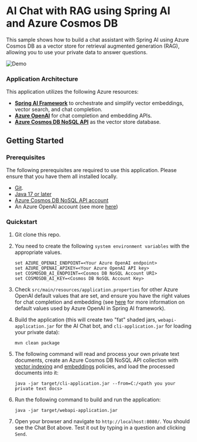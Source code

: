 # AI Chat with RAG using Spring AI and Azure Cosmos DB

This sample shows how to build a chat assistant with Spring AI using Azure Cosmos DB as a vector store for retrieval augmented generation (RAG), allowing you to use your private data to answer questions.

![Demo](./media/demo.gif)

### Application Architecture

This application utilizes the following Azure resources:

- [**Spring AI Framework**](https://docs.spring.io/spring-ai/reference/1.0/index.html) to orchestrate and simplify vector embeddings, vector search, and chat completion.
- [**Azure OpenAI**](https://docs.microsoft.com/azure/cognitive-services/openai/) for chat completion and embedding APIs.
- [**Azure Cosmos DB NoSQL API**](https://learn.microsoft.com/azure/cosmos-db/nosql/vector-search) as the vector store database.


## Getting Started

### Prerequisites

The following prerequisites are required to use this application. Please ensure that you have them all installed locally.

- [Git](http://git-scm.com/).
- [Java 17 or later](https://learn.microsoft.com/java/openjdk/install)
- [Azure Cosmos DB NoSQL API account](https://learn.microsoft.com/azure/cosmos-db/nosql/how-to-create-account)
- An Azure OpenAI account (see more [here](https://customervoice.microsoft.com/Pages/ResponsePage.aspx?id=v4j5cvGGr0GRqy180BHbR7en2Ais5pxKtso_Pz4b1_xUOFA5Qk1UWDRBMjg0WFhPMkIzTzhKQ1dWNyQlQCN0PWcu))

### Quickstart

1. Git clone this repo.
2. You need to create the following `system environment variables` with the appropriate values. 

   ```shell
   set AZURE_OPENAI_ENDPOINT=<Your Azure OpenAI endpoint>
   set AZURE_OPENAI_APIKEY=<Your Azure OpenAI API key>
   set COSMOSDB_AI_ENDPOINT=<Cosmos DB NoSQL Account URI>
   set COSMOSDB_AI_KEY=<Cosmos DB NoSQL Account Key>
   ```
3. Check `src/main/resources/application.properties` for other Azure OpenAI default values that are set, and ensure you have the right values for chat completion and embedding (see [here](https://docs.spring.io/spring-ai/reference/1.0/api/chat/azure-openai-chat.html) for more information on default values used by Azure OpenAI in Spring AI framework).

4. Build the application (this will create two "fat" shaded jars, `webapi-application.jar` for the AI Chat bot, and `cli-application.jar` for loading your private data):

   ```shell
   mvn clean package
   ```  

4. The following command will read and process your own private text documents, create an Azure Cosmos DB NoSQL API collection with [vector indexing](https://learn.microsoft.com/azure/cosmos-db/nosql/vector-search#vector-indexing-policies) and [embeddings](https://learn.microsoft.com/azure/cosmos-db/nosql/vector-search#container-vector-policies) policies, and load the processed documents into it:

   ```shell
   java -jar target/cli-application.jar --from=C:/<path you your private text docs>
   ```

5. Run the following command to build and run the application:

   ```shell
   java -jar target/webapi-application.jar
   ```
6. Open your browser and navigate to `http://localhost:8080/`. You should see the Chat Bot above. Test it out by typing in a question and clicking `Send`.